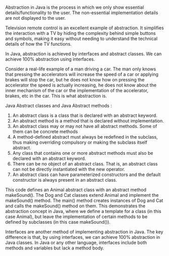 Abstraction in Java is the process in which we only show essential details/functionality to the user. The non-essential implementation details are not displayed to the user. 

Television remote control is an excellent example of abstraction. It simplifies the interaction with a TV by hiding the complexity behind simple buttons and symbols, making it easy without needing to understand the technical details of how the TV functions.

In Java, abstraction is achieved by interfaces and abstract classes. We can achieve 100% abstraction using interfaces.

Consider a real-life example of a man driving a car. The man only knows that pressing the accelerators will increase the speed of a car or applying brakes will stop the car, but he does not know how on pressing the accelerator the speed is actually increasing, he does not know about the inner mechanism of the car or the implementation of the accelerator, brakes, etc in the car. This is what abstraction is.

Java Abstract classes and Java Abstract methods :
1. An abstract class is a class that is declared with an abstract keyword.
2. An abstract method is a method that is declared without implementation.
3. An abstract class may or may not have all abstract methods. Some of them can be concrete methods
4. A method-defined abstract must always be redefined in the subclass, thus making overriding compulsory or making the subclass itself abstract.
5. Any class that contains one or more abstract methods must also be declared with an abstract keyword.
6. There can be no object of an abstract class. That is, an abstract class can not be directly instantiated with the new operator.
7. An abstract class can have parameterized constructors and the default constructor is always present in an abstract class.

This code defines an Animal abstract class with an abstract method makeSound(). The Dog and Cat classes extend Animal and implement the makeSound() method. The main() method creates instances of Dog and Cat and calls the makeSound() method on them. 
This demonstrates the abstraction concept in Java, where we define a template for a class (in this case Animal), but leave the implementation of certain methods to be defined by subclasses (in this case makeSound()).


Interfaces are another method of implementing abstraction in Java. The key difference is that, by using interfaces, we can achieve 100% abstraction in Java classes. In Java or any other language, interfaces include both methods and variables but lack a method body.


